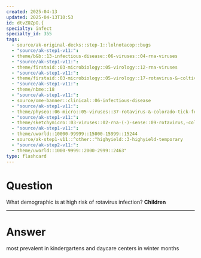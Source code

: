 ```yaml
---
created: 2025-04-13
updated: 2025-04-13T10:53
id: dtvZOZpO.{
specialty: infect
specialty_id: 355
tags:
  - source/ak-original-decks::step-1::lolnotacop::bugs
  - "source/ak-step1-v11:": 
  - theme/b&b::13-infectious-disease::06-viruses::04-rna-viruses
  - "source/ak-step1-v11:": 
  - theme/firstaid::03-microbiology::05-virology::12-rna-viruses
  - "source/ak-step1-v11:": 
  - theme/firstaid::03-microbiology::05-virology::17-rotavirus-&-coltivirus
  - "source/ak-step1-v11:": 
  - theme/nbme::18
  - "source/ak-step1-v11:": 
  - source/ome-banner::clinical::06-infectious-disease
  - "source/ak-step1-v11:": 
  - theme/physeo::06-micro::05-viruses::37-rotavirus-&-colorado-tick-fever
  - "source/ak-step1-v11:": 
  - theme/sketchymicro::03-viruses::02-rna-(-)-sense::09-rotavirus,-colorado-tick-fever-virus-(reoviridae)
  - "source/ak-step1-v11:": 
  - theme/uworld::10000-99999::15000-15999::15244
  - source/ak-step1-v11::^other::^highyield::3-highyield-temporary
  - "source/ak-step2-v11:": 
  - theme/uworld::1000-9999::2000-2999::2463"
type: flashcard
---
```


# Question
What demographic is at high risk of rotavirus infection?   **Children**

---

# Answer
most prevalent in kindergartens and daycare centers in winter months
